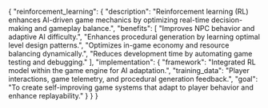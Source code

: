 {
  "reinforcement_learning": {
    "description": "Reinforcement learning (RL) enhances AI-driven game mechanics by optimizing real-time decision-making and gameplay balance.",
    "benefits": [
      "Improves NPC behavior and adaptive AI difficulty.",
      "Enhances procedural generation by learning optimal level design patterns.",
      "Optimizes in-game economy and resource balancing dynamically.",
      "Reduces development time by automating game testing and debugging."
    ],
    "implementation": {
      "framework": "Integrated RL model within the game engine for AI adaptation.",
      "training_data": "Player interactions, game telemetry, and procedural generation feedback.",
      "goal": "To create self-improving game systems that adapt to player behavior and enhance replayability."
    }
  }
}
